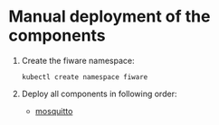 # Manual deployment of the components

1. Create the fiware namespace:

    ```console
    kubectl create namespace fiware
    ```

2. Deploy all components in following order:

    - [mosquitto](../mosquitto/README.md)